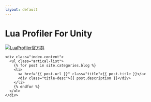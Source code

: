 ```yaml
---
layout: default
---
```


<body>
  <div class="index-wrapper">
    <div class="aside">
      <div class="info-card">
        <h1>Lua Profiler For Unity</h1>
        <a target="_blank" href="//shang.qq.com/wpa/qunwpa?idkey=f6d6a82c582431a4faf0be2d894c486247cada47f6d515d9a0225ce1ae04faff"><img border="0" src="//pub.idqqimg.com/wpa/images/group.png" alt="LuaProfiler官方群" title="LuaProfiler官方群"></a>
      </div>
      <div id="particles-js"></div>
    </div>

    <div class="index-content">
      <ul class="artical-list">
        {% for post in site.categories.blog %}
        <li>
          <a href="{{ post.url }}" class="title">{{ post.title }}</a>
          <div class="title-desc">{{ post.description }}</div>
        </li>
        {% endfor %}
      </ul>
    </div>
  </div>
</body>
